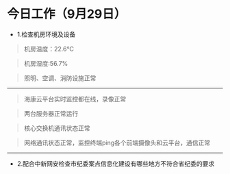 # 今日工作（9月29日）

* 1.检查机房环境及设备 

> 机房温度：22.6℃ 

>  机房湿度:56.7%

>照明、空调、消防设施正常

***
>海康云平台实时监控都在线，录像正常

>两台服务器正常运行

>核心交换机通讯状态正常

>网络通讯状态正常，监控终端ping各个前端摄像头和云平台，通信正常
***
* 2.配合中新网安检查市纪委案点信息化建设有哪些地方不符合省纪委的要求